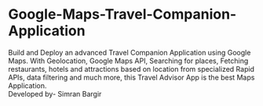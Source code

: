 # Google-Maps-Travel-Companion-Application
Build and Deploy an advanced Travel Companion Application using Google Maps. With Geolocation, Google Maps API, Searching for places, Fetching restaurants, hotels and attractions based on location from specialized Rapid APIs, data filtering and much more, this Travel Advisor App is the best Maps Application.
<br>
Developed by- Simran Bargir
